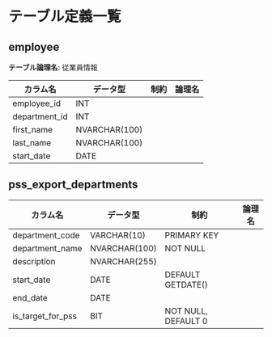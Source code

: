 # テーブル定義一覧

## employee

**テーブル論理名:** 従業員情報

| カラム名 | データ型 | 制約 | 論理名 |
|---------|---------|------|------|
| employee_id | INT |  |  |
| department_id | INT |  |  |
| first_name | NVARCHAR(100) |  |  |
| last_name | NVARCHAR(100) |  |  |
| start_date | DATE |  |  |


## pss_export_departments

| カラム名 | データ型 | 制約 | 論理名 |
|---------|---------|------|------|
| department_code | VARCHAR(10) | PRIMARY KEY |  |
| department_name | NVARCHAR(100) | NOT NULL |  |
| description | NVARCHAR(255) |  |  |
| start_date | DATE | DEFAULT GETDATE() |  |
| end_date | DATE |  |  |
| is_target_for_pss | BIT | NOT NULL, DEFAULT 0 |  |


